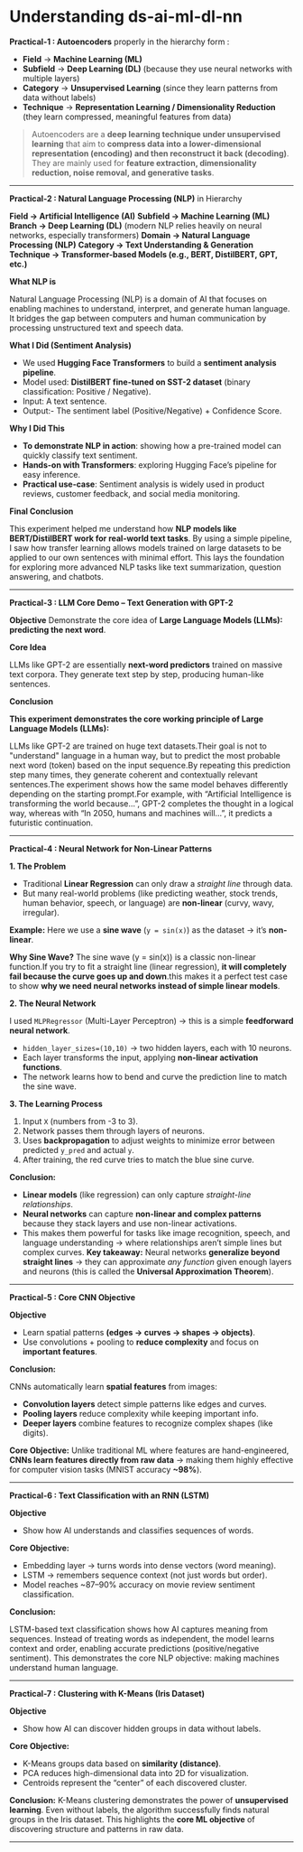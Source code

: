 # Understanding ds-ai-ml-dl-nn

**Practical-1 : Autoencoders** properly in the hierarchy form :

* **Field** → **Machine Learning (ML)**
* **Subfield** → **Deep Learning (DL)** (because they use neural networks with multiple layers)
* **Category** → **Unsupervised Learning** (since they learn patterns from data without labels)
* **Technique** → **Representation Learning / Dimensionality Reduction** (they learn compressed, meaningful features from data)

> Autoencoders are a **deep learning technique under unsupervised learning** that aim to **compress data into a lower-dimensional representation (encoding) and then reconstruct it back (decoding)**. They are mainly used for **feature extraction, dimensionality reduction, noise removal, and generative tasks**.

---

**Practical-2 : Natural Language Processing (NLP)** in Hierarchy

**Field → Artificial Intelligence (AI)**
**Subfield → Machine Learning (ML)**
**Branch → Deep Learning (DL)** (modern NLP relies heavily on neural networks, especially transformers)
**Domain → Natural Language Processing (NLP)**
**Category → Text Understanding & Generation**
**Technique → Transformer-based Models (e.g., BERT, DistilBERT, GPT, etc.)**

**What NLP is**

Natural Language Processing (NLP) is a domain of AI that focuses on enabling machines to understand, interpret, and generate human language. It bridges the gap between computers and human communication by processing unstructured text and speech data.

**What I Did (Sentiment Analysis)**

* We used **Hugging Face Transformers** to build a **sentiment analysis pipeline**.
* Model used: **DistilBERT fine-tuned on SST-2 dataset** (binary classification: Positive / Negative).
* Input: A text sentence.
* Output:- The sentiment label (Positive/Negative) + Confidence Score.

**Why I Did This**

* **To demonstrate NLP in action**: showing how a pre-trained model can quickly classify text sentiment.
* **Hands-on with Transformers**: exploring Hugging Face’s pipeline for easy inference.
* **Practical use-case**: Sentiment analysis is widely used in product reviews, customer feedback, and social media monitoring.

**Final Conclusion**

This experiment helped me understand how **NLP models like BERT/DistilBERT work for real-world text tasks**. By using a simple pipeline, I saw how transfer learning allows models trained on large datasets to be applied to our own sentences with minimal effort. This lays the foundation for exploring more advanced NLP tasks like text summarization, question answering, and chatbots.

---

**Practical-3 : LLM Core Demo – Text Generation with GPT-2**

**Objective**
Demonstrate the core idea of **Large Language Models (LLMs): predicting the next word**.  

**Core Idea**

LLMs like GPT-2 are essentially **next-word predictors** trained on massive text corpora.
They generate text step by step, producing human-like sentences.

**Conclusion**

**This experiment demonstrates the core working principle of Large Language Models (LLMs):**

LLMs like GPT-2 are trained on huge text datasets.Their goal is not to "understand" language in a human way, but to predict the most probable next word (token) based on the input sequence.By repeating this prediction step many times, they generate coherent and contextually relevant sentences.The experiment shows how the same model behaves differently depending on the starting prompt.For example, with “Artificial Intelligence is transforming the world because…”, GPT-2 completes the thought in a logical way, whereas with “In 2050, humans and machines will…”, it predicts a futuristic continuation.

---

**Practical-4 : Neural Network for Non-Linear Patterns**

**1. The Problem**

* Traditional **Linear Regression** can only draw a *straight line* through data.
* But many real-world problems (like predicting weather, stock trends, human behavior, speech, or language) are **non-linear** (curvy, wavy, irregular).

**Example:**
Here we use a **sine wave** (`y = sin(x)`) as the dataset → it’s **non-linear**.

**Why Sine Wave?**
The sine wave (y = sin(x)) is a classic non-linear function.If you try to fit a straight line (linear regression), **it will completely fail because the curve goes up and down**.this makes it a perfect test case to show **why we need neural networks instead of simple linear models**.

**2. The Neural Network**

I used `MLPRegressor` (Multi-Layer Perceptron) → this is a simple **feedforward neural network**.
* `hidden_layer_sizes=(10,10)` → two hidden layers, each with 10 neurons.
* Each layer transforms the input, applying **non-linear activation functions**.
* The network learns how to bend and curve the prediction line to match the sine wave.
  
**3. The Learning Process**
1. Input `X` (numbers from -3 to 3).
2. Network passes them through layers of neurons.
3. Uses **backpropagation** to adjust weights to minimize error between predicted `y_pred` and actual `y`.
4. After training, the red curve tries to match the blue sine curve.

**Conclusion:**

* **Linear models** (like regression) can only capture *straight-line relationships*.
* **Neural networks** can capture **non-linear and complex patterns** because they stack layers and use non-linear activations.
* This makes them powerful for tasks like image recognition, speech, and language understanding → where relationships aren’t simple lines but complex curves.
**Key takeaway:** Neural networks **generalize beyond straight lines** → they can approximate *any function* given enough layers and neurons (this is called the **Universal Approximation Theorem**).

---

**Practical-5 : Core CNN Objective**

**Objective**
- Learn spatial patterns **(edges → curves → shapes → objects)**.
- Use convolutions + pooling to **reduce complexity** and focus on **important features**.

**Conclusion:**

CNNs automatically learn **spatial features** from images:
* **Convolution layers** detect simple patterns like edges and curves.
* **Pooling layers** reduce complexity while keeping important info.
* **Deeper layers** combine features to recognize complex shapes (like digits).

**Core Objective:**
Unlike traditional ML where features are hand-engineered, **CNNs learn features directly from raw data** → making them highly effective for computer vision tasks (MNIST accuracy **\~98%**).


---

**Practical-6 : Text Classification with an RNN (LSTM)**

**Objective**
- Show how AI understands and classifies sequences of words.

**Core Objective:**
- Embedding layer → turns words into dense vectors (word meaning).
- LSTM → remembers sequence context (not just words but order).
- Model reaches ~87–90% accuracy on movie review sentiment classification.

**Conclusion:**

LSTM-based text classification shows how AI captures meaning from sequences. Instead of treating words as independent, the model learns context and order, enabling accurate predictions (positive/negative sentiment). This demonstrates the core NLP objective: making machines understand human language.

---

**Practical-7 : Clustering with K-Means (Iris Dataset)**

**Objective**

* Show how AI can discover hidden groups in data without labels.

**Core Objective:**

* K-Means groups data based on **similarity (distance)**.
* PCA reduces high-dimensional data into 2D for visualization.
* Centroids represent the “center” of each discovered cluster.

**Conclusion:**
K-Means clustering demonstrates the power of **unsupervised learning**. Even without labels, the algorithm successfully finds natural groups in the Iris dataset. This highlights the **core ML objective** of discovering structure and patterns in raw data.

---

